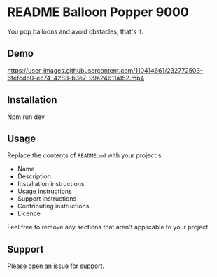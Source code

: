 # README Balloon Popper 9000

You pop balloons and avoid obstacles, that's it. 

## Demo



https://user-images.githubusercontent.com/110414661/232772503-6fefcdb0-ec74-4283-b3e7-99a24611a152.mp4



## Installation

Npm run dev

## Usage

Replace the contents of `README.md` with your project's:

- Name
- Description
- Installation instructions
- Usage instructions
- Support instructions
- Contributing instructions
- Licence

Feel free to remove any sections that aren't applicable to your project.

## Support

Please [open an issue](https://github.com/fraction/readme-boilerplate/issues/new) for support.

